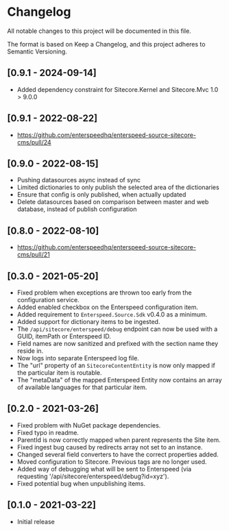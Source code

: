 # Changelog

All notable changes to this project will be documented in this file.

The format is based on Keep a Changelog, and this project adheres to Semantic Versioning.

## [0.9.1 - 2024-09-14]
* Added dependency constraint for Sitecore.Kernel and Sitecore.Mvc 1.0 > 9.0.0

## [0.9.1 - 2022-08-22]
* https://github.com/enterspeedhq/enterspeed-source-sitecore-cms/pull/24

## [0.9.0 - 2022-08-15]
* Pushing datasources async instead of sync
* Limited dictionaries to only publish the selected area of the dictionaries
* Ensure that config is only published, when actually updated
* Delete datasources based on comparison between master and web database, instead of publish configuration

## [0.8.0 - 2022-08-10]
* https://github.com/enterspeedhq/enterspeed-source-sitecore-cms/pull/21

## [0.3.0 - 2021-05-20]

* Fixed problem when exceptions are thrown too early from the configuration service.
* Added enabled checkbox on the Enterspeed configuration item.
* Added requirement to ```Enterspeed.Source.Sdk``` v0.4.0 as a minimum.
* Added support for dictionary items to be ingested.
* The ```/api/sitecore/enterspeed/debug``` endpoint can now be used with a GUID, itemPath or Enterspeed ID.
* Field names are now sanitized and prefixed with the section name they reside in.
* Now logs into separate Enterspeed log file.
* The "url" property of an ```SitecoreContentEntity``` is now only mapped if the particular item is routable.
* The "metaData" of the mapped Enterspeed Entity now contains an array of available languages for that particular item.

## [0.2.0 - 2021-03-26]

* Fixed problem with NuGet package dependencies.
* Fixed typo in readme.
* ParentId is now correctly mapped when parent represents the Site item.
* Fixed ingest bug caused by redirects array not set to an instance.
* Changed several field converters to have the correct properties added.
* Moved configuration to Sitecore. Previous <setting /> tags are no longer used.
* Added way of debugging what will be sent to Enterspeed (via requesting '/api/sitecore/enterspeed/debug?id=xyz').
* Fixed potential bug when unpublishing items.

## [0.1.0 - 2021-03-22]

* Initial release